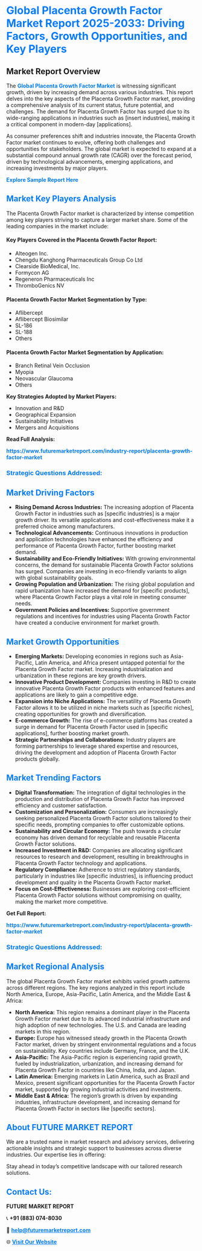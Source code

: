 <h1 style="color: #007BFF;">Global Placenta Growth Factor Market Report 2025-2033: Driving Factors, Growth Opportunities, and Key Players</h1>

<section id="overview">
<h2>Market Report Overview</h2>
<p>The <a href="https://www.futuremarketreport.com/industry-report/placenta-growth-factor-market" style="color: #007BFF; text-decoration: none;"><strong>Global Placenta Growth Factor Market</strong></a> is witnessing significant growth, driven by increasing demand across various industries. This report delves into the key aspects of the Placenta Growth Factor market, providing a comprehensive analysis of its current status, future potential, and challenges. The demand for Placenta Growth Factor has surged due to its wide-ranging applications in industries such as [insert industries], making it a critical component in modern-day [applications].</p>
<p>As consumer preferences shift and industries innovate, the Placenta Growth Factor market continues to evolve, offering both challenges and opportunities for stakeholders. The global market is expected to expand at a substantial compound annual growth rate (CAGR) over the forecast period, driven by technological advancements, emerging applications, and increasing investments by major players.</p>
</section>

<section id="overview">
<p><a href="https://www.futuremarketreport.com/request-sample/reportId=54474" style="color: #007BFF; text-decoration: none;"><strong>Explore Sample Report Here</strong></a></p>
</section>

<section id="key-players">
<h2 style="color: #007BFF;">Market Key Players Analysis</h2>
<p>The Placenta Growth Factor market is characterized by intense competition among key players striving to capture a larger market share. Some of the leading companies in the market include:</p>
<h4>Key Players Covered in the Placenta Growth Factor Report:</h4>
<ul><li>Alteogen Inc.</li><li>Chengdu Kanghong Pharmaceuticals Group Co Ltd</li><li>Clearside BioMedical, Inc.</li><li>Formycon AG</li><li>Regeneron Pharmaceuticals Inc</li><li>ThromboGenics NV</li></ul>
<h4>Placenta Growth Factor Market Segmentation by Type:</h4>
<ul><li>Aflibercept</li><li>Aflibercept Biosimilar</li><li>SL-186</li><li>SL-188</li><li>Others</li></ul>

<h4>Placenta Growth Factor Market Segmentation by Application:</h4>
<ul><li>Branch Retinal Vein Occlusion</li><li>Myopia</li><li>Neovascular Glaucoma</li><li>Others</li></ul>
<p><strong>Key Strategies Adopted by Market Players:</strong></p>
<ul>
<li>Innovation and R&D</li>
<li>Geographical Expansion</li>
<li>Sustainability Initiatives</li>
<li>Mergers and Acquisitions</li>
</ul>
</section>

<section>
<p><strong>Read Full Analysis: </strong></p><a href="https://www.futuremarketreport.com/industry-report/placenta-growth-factor-market" style="color: #007BFF; text-decoration: none;"><strong>https://www.futuremarketreport.com/industry-report/placenta-growth-factor-market</strong></a>
<h3 style="color: #007BFF;">Strategic Questions Addressed:</h3>
</section>

<section id="driving-factors">
<h2 style="color: #007BFF;">Market Driving Factors</h2>
<ul>
<li><strong>Rising Demand Across Industries:</strong> The increasing adoption of Placenta Growth Factor in industries such as [specific industries] is a major growth driver. Its versatile applications and cost-effectiveness make it a preferred choice among manufacturers.</li>
<li><strong>Technological Advancements:</strong> Continuous innovations in production and application technologies have enhanced the efficiency and performance of Placenta Growth Factor, further boosting market demand.</li>
<li><strong>Sustainability and Eco-Friendly Initiatives:</strong> With growing environmental concerns, the demand for sustainable Placenta Growth Factor solutions has surged. Companies are investing in eco-friendly variants to align with global sustainability goals.</li>
<li><strong>Growing Population and Urbanization:</strong> The rising global population and rapid urbanization have increased the demand for [specific products], where Placenta Growth Factor plays a vital role in meeting consumer needs.</li>
<li><strong>Government Policies and Incentives:</strong> Supportive government regulations and incentives for industries using Placenta Growth Factor have created a conducive environment for market growth.</li>
</ul>
</section>

<section id="growth-opportunities">
<h2 style="color: #007BFF;">Market Growth Opportunities</h2>
<ul>
<li><strong>Emerging Markets:</strong> Developing economies in regions such as Asia-Pacific, Latin America, and Africa present untapped potential for the Placenta Growth Factor market. Increasing industrialization and urbanization in these regions are key growth drivers.</li>
<li><strong>Innovative Product Development:</strong> Companies investing in R&D to create innovative Placenta Growth Factor products with enhanced features and applications are likely to gain a competitive edge.</li>
<li><strong>Expansion into Niche Applications:</strong> The versatility of Placenta Growth Factor allows it to be utilized in niche markets such as [specific niches], creating opportunities for growth and diversification.</li>
<li><strong>E-commerce Growth:</strong> The rise of e-commerce platforms has created a surge in demand for Placenta Growth Factor used in [specific applications], further boosting market growth.</li>
<li><strong>Strategic Partnerships and Collaborations:</strong> Industry players are forming partnerships to leverage shared expertise and resources, driving the development and adoption of Placenta Growth Factor products globally.</li>
</ul>
</section>

<section id="trending-factors">
<h2 style="color: #007BFF;">Market Trending Factors</h2>
<ul>
<li><strong>Digital Transformation:</strong> The integration of digital technologies in the production and distribution of Placenta Growth Factor has improved efficiency and customer satisfaction.</li>
<li><strong>Customization and Personalization:</strong> Consumers are increasingly seeking personalized Placenta Growth Factor solutions tailored to their specific needs, prompting companies to offer customizable options.</li>
<li><strong>Sustainability and Circular Economy:</strong> The push towards a circular economy has driven demand for recyclable and reusable Placenta Growth Factor solutions.</li>
<li><strong>Increased Investment in R&D:</strong> Companies are allocating significant resources to research and development, resulting in breakthroughs in Placenta Growth Factor technology and applications.</li>
<li><strong>Regulatory Compliance:</strong> Adherence to strict regulatory standards, particularly in industries like [specific industries], is influencing product development and quality in the Placenta Growth Factor market.</li>
<li><strong>Focus on Cost-Effectiveness:</strong> Businesses are exploring cost-efficient Placenta Growth Factor solutions without compromising on quality, making the market more competitive.</li>
</ul>
</section>

<section>
<p><strong>Get Full Report: </strong></p><a href="https://www.futuremarketreport.com/industry-report/placenta-growth-factor-market" style="color: #007BFF; text-decoration: none;"><strong>https://www.futuremarketreport.com/industry-report/placenta-growth-factor-market</strong></a>
<h3 style="color: #007BFF;">Strategic Questions Addressed:</h3>
</section>


<section id="regional-analysis">
<h2 style="color: #007BFF;">Market Regional Analysis</h2>
<p>The global Placenta Growth Factor market exhibits varied growth patterns across different regions. The key regions analyzed in this report include North America, Europe, Asia-Pacific, Latin America, and the Middle East & Africa:</p>
<ul>
<li><strong>North America:</strong> This region remains a dominant player in the Placenta Growth Factor market due to its advanced industrial infrastructure and high adoption of new technologies. The U.S. and Canada are leading markets in this region.</li>
<li><strong>Europe:</strong> Europe has witnessed steady growth in the Placenta Growth Factor market, driven by stringent environmental regulations and a focus on sustainability. Key countries include Germany, France, and the U.K.</li>
<li><strong>Asia-Pacific:</strong> The Asia-Pacific region is experiencing rapid growth, fueled by industrialization, urbanization, and increasing demand for Placenta Growth Factor in countries like China, India, and Japan.</li>
<li><strong>Latin America:</strong> Emerging markets in Latin America, such as Brazil and Mexico, present significant opportunities for the Placenta Growth Factor market, supported by growing industrial activities and investments.</li>
<li><strong>Middle East & Africa:</strong> The region’s growth is driven by expanding industries, infrastructure development, and increasing demand for Placenta Growth Factor in sectors like [specific sectors].</li>
</ul>
</section>

<footer>
<h2 style="color: #007BFF;">About FUTURE MARKET REPORT</h2>
<p>We are a trusted name in market research and advisory services, delivering actionable insights and strategic support to businesses across diverse industries. Our expertise lies in offering:</p>

<p>Stay ahead in today’s competitive landscape with our tailored research solutions.</p>

<h2 style="color: #007BFF;">Contact Us:</h2>
<p><strong>FUTURE MARKET REPORT</strong></p>
<p>📞 <strong>+91 (883) 074-8030</strong></p>
<p>📧 <strong><a href="mailto:help@futuremarketreport.com" style="color: #007BFF;">help@futuremarketreport.com</a></strong></p>
<p>🌐 <strong><a href="https://www.futuremarketreport.com/" style="color: #007BFF;">Visit Our Website</a></strong></p>
</footer>